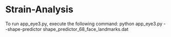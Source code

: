 # Strain-Analysis
To run app_eye3.py, execute the following command:
python app_eye3.py --shape-predictor shape_predictor_68_face_landmarks.dat
